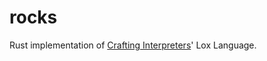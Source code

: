 # rocks
Rust implementation of [Crafting Interpreters](https://craftinginterpreters.com/)' Lox Language.
